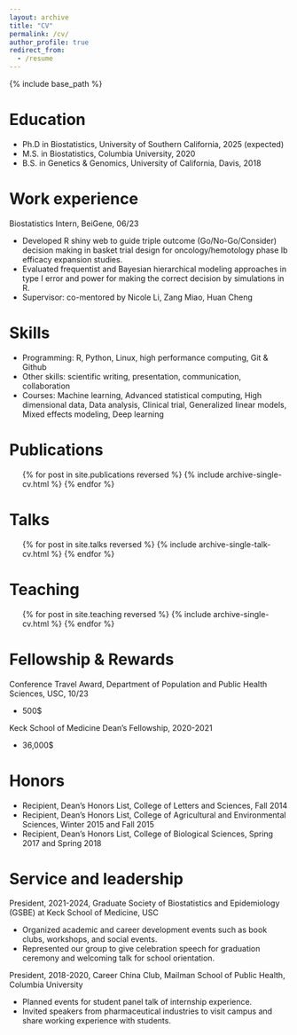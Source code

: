 ```yaml
---
layout: archive
title: "CV"
permalink: /cv/
author_profile: true
redirect_from:
  - /resume
---
```


{% include base_path %}

Education
======
* Ph.D in Biostatistics, University of Southern California, 2025 (expected)
* M.S. in Biostatistics, Columbia University, 2020
* B.S. in Genetics & Genomics, University of California, Davis, 2018

Work experience
======
Biostatistics Intern, BeiGene, 06/23
  * Developed R shiny web to guide triple outcome (Go/No-Go/Consider) decision making in basket trial design for oncology/hemotology phase Ib efficacy expansion studies. 
  * Evaluated frequentist and Bayesian hierarchical modeling approaches in type I error and power for making the correct decision by simulations in R.
  * Supervisor: co-mentored by Nicole Li, Zang Miao, Huan Cheng


Skills
======
* Programming: R, Python, Linux, high performance computing, Git & Github
* Other skills: scientific writing, presentation, communication, collaboration
* Courses: Machine learning, Advanced statistical computing, High dimensional data, Data analysis, Clinical trial, Generalized linear models, Mixed effects modeling, Deep learning


Publications
======
  <ul>{% for post in site.publications reversed %}
    {% include archive-single-cv.html %}
  {% endfor %}</ul>
  
Talks
======
  <ul>{% for post in site.talks reversed %}
    {% include archive-single-talk-cv.html  %}
  {% endfor %}</ul>
  
Teaching
======
  <ul>{% for post in site.teaching reversed %}
    {% include archive-single-cv.html %}
  {% endfor %}</ul>
  
  
Fellowship & Rewards
======
Conference Travel Award, Department of Population and Public Health Sciences, USC, 10/23
* 500$

Keck School of Medicine Dean’s Fellowship, 2020-2021
* 36,000$

Honors
======
* Recipient, Dean’s Honors List, College of Letters and Sciences, Fall 2014 
* Recipient, Dean’s Honors List, College of Agricultural and Environmental Sciences, Winter 2015 and Fall 2015
* Recipient, Dean’s Honors List, College of Biological Sciences, Spring 2017 and Spring 2018


Service and leadership
======
President, 2021-2024,
Graduate Society of Biostatistics and Epidemiology (GSBE) at Keck School of Medicine, USC
* Organized academic and career development events such as book clubs, workshops, and social events.
* Represented our group to give celebration speech for graduation ceremony and welcoming talk for school orientation.


President, 2018-2020,
Career China Club, Mailman School of Public Health, Columbia University 
* Planned events for student panel talk of internship experience. 
* Invited speakers from pharmaceutical industries to visit campus and share working experience with students.


